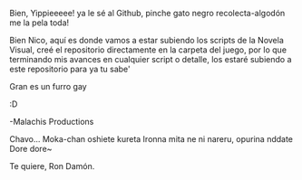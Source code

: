Bien, Yippieeeee! ya le sé al Github, pinche gato negro recolecta-algodón me la pela toda!

Bien Nico, aquí es donde vamos a estar subiendo los scripts de la Novela Visual, creé el repositorio directamente en la carpeta del juego, por lo que terminando mis avances en cualquier script o detalle,
los estaré subiendo a este repositorio para ya tu sabe'

Gran es un furro gay 

:D


-Malachis Productions


Chavo...
Moka-chan oshiete kureta
Ironna mita ne ni nareru, opurina nddate
Dore dore~

Te quiere, Ron Damón.
